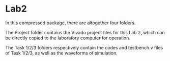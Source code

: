 # Lab2
In this compressed package, there are altogether four folders. 

The Project folder contains the Vivado project files for this Lab 2, which can be directly copied to the laboratory computer for operation. 

The Task 1/2/3 folders respectively contain the codes and testbench.v files of Task 1/2/3, as well as the waveforms of simulation.
